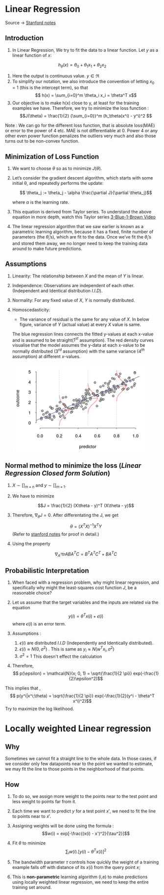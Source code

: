 # Linear Regression
Source -> [Stanford notes](https://see.stanford.edu/materials/aimlcs229/cs229-notes1.pdf)

## Introduction

1.  In Linear Regression, We try to fit the data to a linear function. Let $y$ as a linear function of $x$:

$$h_{\theta}(x) = {\theta}_0 + {\theta}_1x_1 + {\theta}_2x_2$$

1.  Here the output is continuous value. $y \in \Re$
1.  To simplify our notation, we also introduce the convention of letting $x_0 = 1$ (this is the intercept term), so that
    $$ h(x) = \sum_{i=0}^m \theta_i x_i = \theta^T x$$
1.  Our objective is to make h(x) close to y, at least for
the training examples we have. Therefore, we try to minimize the loss function :
    $$J(\theta) = \frac{1}{2} {\sum_{i=0}}^m (h_\theta(x^i) - y^i)^2 $$

Note : We can go for the different loss function, that is absolute loss(MAE) or error to the power of 4 etc. 
MAE is not differentiable at 0. Power $4$ or any other even power function penalizes the outliers very much and also those turns out to be non-convex function. 

## Minimization of Loss Function

1.  We want to choose $\theta$ so as to minimize $J(\theta)$.
1.  Let’s consider the gradient descent
algorithm, which starts with some initial θ, and repeatedly performs the update:

    $$ \theta_j := \theta_j - \alpha \frac{\partial J}{\partial \theta_j}$$

    where $\alpha$ is the learning rate.
1. This equation is derived from Taylor series. To understand the above equation in more depth, watch this Taylor series [3-Blue-1-Brown Video](https://www.youtube.com/watch?v=3d6DsjIBzJ4&t=295s)
1.  The linear regression algorithm that we saw earlier is known as a parametric learning algorithm, because it has a fixed, finite number of parameters (the $\theta_i$’s), which are fit to the data. Once we’ve fit the $\theta_i$’s and stored them away, we no longer need to
keep the training data around to make future predictions.

## Assumptions

1.  Linearity: The relationship between $X$ and the mean of $Y$ is linear.
1.  Independence: Observations are independent of each other.(Independent and Identical distribution $I.I.D$).
1.  Normality: For any fixed value of $X$, $Y$ is normally distributed.
1. Homoscedasticity: 
    * The variance of residual is the same for any value of $X$. In below figure, variance of $Y$ (actual value) at every $X$ value is same. 

    The blue regression lines connects the fitted y-values at each x-value and is assumed to be straight($1^{st}$ assumption). The red density curves visualise that the model assumes the y-data at each x-value to be normally distributed ($3^{rd}$ assumption) with the same variance ($4^{th}$ assumption) at different $x$-values.

    ![assumption](./Images/lr_assumptions.png)


## Normal method to minimize the loss (*Linear Regression Closed form Solution*)

1. $X \sim []_{m \times n}$  and $y \sim []_{m \times 1}$.

1. We have to minimize 

    $$J = \frac{1}{2} (X\theta - y)^T (X\theta - y)$$

1. Therefore, $\nabla_\theta J = 0$. After differentating the J, we get 
    
    $$\theta = {(X^TX)}^{-1}X^TY$$ 
    (Refer to [stanford notes](https://see.stanford.edu/materials/aimlcs229/cs229-notes1.pdf) for proof in detail.)

1. Using the property 
    
    $$ \nabla_{A^T} trABA^TC = B^TA^TC^T + BA^TC $$

## Probabilistic Interpretation

1. When faced with a regression problem, why might linear regression, and specifically why might the least-squares cost function $J$, be a reasonable choice?

1. Let us assume that the target variables and the inputs are related via the equation $$y(i) = \theta^T x(i) + \epsilon(i)$$
where $\epsilon(i)$ is an error term.

1.  Assumptions :

    1.  $\epsilon(i)$ are distributed $I.I.D$ (Independently and Identically distributed).
    1.  $\epsilon(i) \approx N(0, \sigma^2)$ . This is same as $y_i\approx N(w^Tx_i, \sigma^2)$
    1.  $\sigma^2 = 1$ This doesn't effect the calculation

1.  Therefore, $$ p(\epsilon) =  \mathcal{N}(x; 0, 1) = \sqrt{\frac{1}{2 \pi}} exp(-\frac{1}{2}\epsilon^2)$$

This implies that , $$ p(y^i|x^i;\theta) = \sqrt{\frac{1}{2 \pi}} exp(-\frac{1}{2}(y^i - \theta^T x^i)^2)$$
Try to maximize the log likelihood. 

# Locally weighted Linear regression

## Why

Sometimes we cannot fit a straight line to the whole data. In those cases, if we consider only few datapoints near to the point we wanted to estimate, we may fit the line to those points in the neighborhood of that points. 

## How

1. To do so, we assign more weight to the points near to the test point and less weight to points far from it. 

1. Each time we want to predict $y$ for a test point $x'$, we need to fit the line to points near to $x'$. 

1. Assigning weights will be done using the formula : $$w(i) = exp[-\frac{(x(i) - x')^2}{\tau^2}]$$

1. Fit $\theta$ to minimize $$\sum_i w(i).[y(i) - \theta^T x(i)]^2$$

1. The bandwidth parameter $\tau$ controls how quickly the weight of a training example falls off with distance of its $x(i)$ from the query point $x$;

1. This is **non-parametric** learning algorithm (i,e) to
make predictions using locally weighted linear regression, we need to keep
the entire training set around.